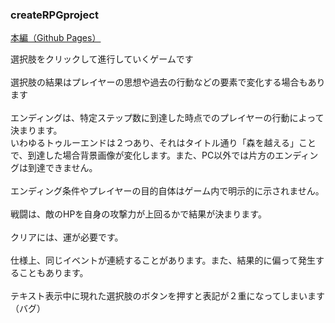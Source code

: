 ### createRPGproject

[本編（Github Pages）](https://tesoro22.github.io/createRPG/)

選択肢をクリックして進行していくゲームです
<br><br>選択肢の結果はプレイヤーの思想や過去の行動などの要素で変化する場合もあります
<br><br>エンディングは、特定ステップ数に到達した時点でのプレイヤーの行動によって決まります。<br>いわゆるトゥルーエンドは２つあり、それはタイトル通り「森を越える」ことで、到達した場合背景画像が変化します。また、PC以外では片方のエンディングは到達できません。
<br><br>エンディング条件やプレイヤーの目的自体はゲーム内で明示的に示されません。
<br><br>戦闘は、敵のHPを自身の攻撃力が上回るかで結果が決まります。
<br><br>クリアには、運が必要です。
<br><br>仕様上、同じイベントが連続することがあります。また、結果的に偏って発生することもあります。
<br><br>テキスト表示中に現れた選択肢のボタンを押すと表記が２重になってしまいます（バグ）
